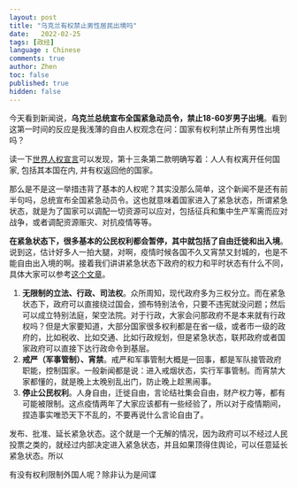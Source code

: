 ```yaml
---
layout: post
title: "乌克兰有权禁止男性居民出境吗"
date:   2022-02-25
tags: [政经]
language : Chinese
comments: true
author: Zhen
toc: false
published: true
hidden: false
---
```

今天看到新闻说，**乌克兰总统宣布全国紧急动员令，禁止18-60岁男子出境**。看到这第一时间的反应是我浅薄的自由人权观念在问：国家有权利禁止所有男性出境吗？

读一下[世界人权宣言](https://www.ohchr.org/EN/UDHR/Documents/UDHR_Translations/chn.pdf)可以发现，第十三条第二款明确写着：人人有权离开任何国家, 包括其本国在内, 并有权返回他的国家。

那么是不是这一举措违背了基本的人权呢？其实没那么简单，这个新闻不是还有前半句吗，总统宣布全国紧急动员令。这也就意味着国家进入了紧急状态，所谓紧急状态，就是为了国家可以调配一切资源可以应对，包括征兵和集中生产军需而应对战争，或者调配资源赈灾、对抗疫情等等。

**在紧急状态下，很多基本的公民权利都会暂停，其中就包括了自由迁徙和出入境**。说到这，估计好多人一拍大腿，对啊，疫情时候各国不久又宵禁又封城的，也是不能自由出入境的啊。接着我们讲讲紧急状态下政府的权力和平时状态有什么不同，具体大家可以参考[这个文章](http://www.faxueyanjiu.net/Admin/UploadFile/publish_article/2004/2/20040201.pdf)。

 1. **无限制的立法、行政、司法权**。众所周知，现代政府多为三权分立。而在紧急状态下，政府可以直接绕过国会，颁布特别法令，只要不违宪就没问题；然后可以成立特别法庭，架空法院。对于行政，大家会问那政府不是本来就有行政权吗？但是大家要知道，大部分国家很多权利都是在省一级，或者市一级的政府的，比如税收、比如交通、比如行政规划，但是紧急状态，联邦政府或者国家政府可以直接下达行政命令到基层。
 2. **戒严（军事管制）、宵禁**。戒严和军事管制大概是一回事，都是军队接管政府职能，控制国家。一般新闻都是说：进入戒烟状态，实行军事管制。而宵禁大家都懂的，就是晚上太晚别乱出门，防止晚上趁黑闹事。
 3. **停止公民权利**。人身自由，迁徙自由，言论结社集会自由，财产权力等，都有可能被限制。这点疫情两年了大家应该都有一些经验了，所以对于疫情期间，捏造事实唯恐天下不乱的，不要再说什么言论自由了。

发布、批准、延长紧急状态。这个就是一个无解的情况，因为政府可以不经过人民投票之类的，就经过内部决定进入紧急状态，并且如果顶得住舆论，可以任意延长紧急状态。所以

有没有权利限制外国人呢？除非认为是间谍
<!--stackedit_data:
eyJoaXN0b3J5IjpbMTQ2MDUyMDg4OCwtNTM4NDM4ODk3LC0zMT
gwNjk2NjldfQ==
-->